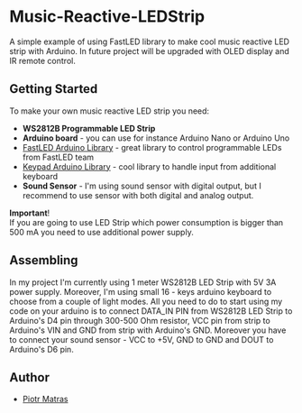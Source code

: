 # Music-Reactive-LEDStrip

A simple example of using FastLED library to make cool music reactive LED strip with Arduino. 
In future project will be upgraded with OLED display and IR remote control. 

## Getting Started

To make your own music reactive LED strip you need:
 * **WS2812B Programmable LED Strip**
 * **Arduino board** - you can use for instance Arduino Nano or Arduino Uno
 * [FastLED Arduino Library](https://github.com/FastLED/FastLED) - great library to control programmable LEDs from FastLED team
 * [Keypad Arduino Library](https://github.com/Chris--A/Keypad) - cool library to handle input from additional keyboard
 * **Sound Sensor** - I'm using sound sensor with digital output, but I recommend to use sensor with both digital and analog output.
 
 **Important**! <br />
 If you are going to use LED Strip which power consumption is bigger than 500 mA you need to use additional power supply.
 
 ## Assembling
 
 In my project I'm currently using 1 meter WS2812B LED Strip with 5V 3A power supply. Moreover, I'm using small 16 - keys arduino keyboard to choose from a couple of light modes. All you need to do to start using my code on your arduino is to connect DATA_IN PIN from WS2812B LED Strip to Arduino's D4 pin through 300-500 Ohm resistor, VCC pin from strip to Arduino's VIN and GND from strip with Arduino's GND.
Moreover you have to connect your sound sensor - VCC to +5V, GND to GND and DOUT to Arduino's D6 pin.
 
 
 
 ## Author
 * [Piotr Matras](github.com/birdman98)
